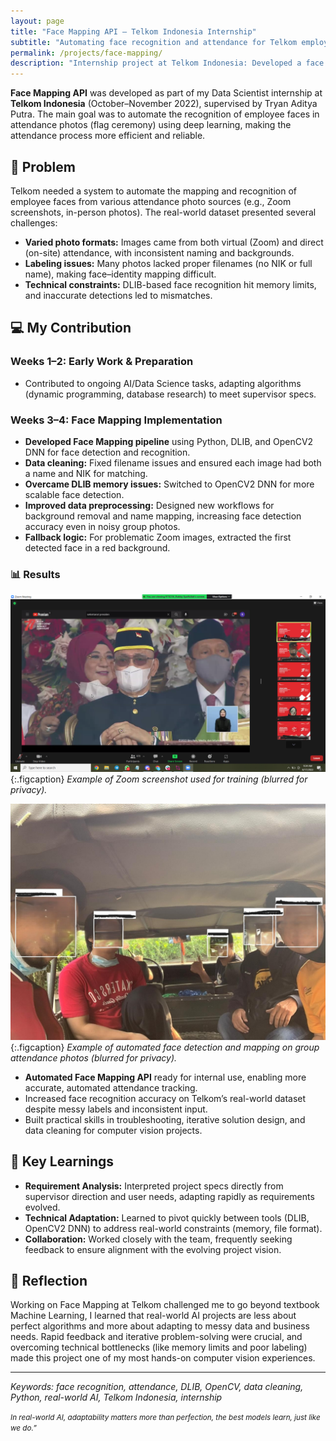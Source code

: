 ```yaml
---
layout: page
title: "Face Mapping API — Telkom Indonesia Internship"
subtitle: "Automating face recognition and attendance for Telkom employees"
permalink: /projects/face-mapping/
description: "Internship project at Telkom Indonesia: Developed a face mapping API for employee attendance, overcoming real-world dataset and deployment challenges with DLIB, OpenCV, and data cleaning."
---
```



<strong>Face Mapping API</strong> was developed as part of my Data Scientist internship at <strong>Telkom Indonesia</strong> (October–November 2022), supervised by Tryan Aditya Putra. The main goal was to automate the recognition of employee faces in attendance photos (flag ceremony) using deep learning, making the attendance process more efficient and reliable.

## 🧩 Problem

Telkom needed a system to automate the mapping and recognition of employee faces from various attendance photo sources (e.g., Zoom screenshots, in-person photos). The real-world dataset presented several challenges:

- **Varied photo formats:** Images came from both virtual (Zoom) and direct (on-site) attendance, with inconsistent naming and backgrounds.
- **Labeling issues:** Many photos lacked proper filenames (no NIK or full name), making face–identity mapping difficult.
- **Technical constraints:** DLIB-based face recognition hit memory limits, and inaccurate detections led to mismatches.

## 💻 My Contribution

### Weeks 1–2: Early Work & Preparation
- Contributed to ongoing AI/Data Science tasks, adapting algorithms (dynamic programming, database research) to meet supervisor specs.

### Weeks 3–4: Face Mapping Implementation

- **Developed Face Mapping pipeline** using Python, DLIB, and OpenCV2 DNN for face detection and recognition.
- **Data cleaning:** Fixed filename issues and ensured each image had both a name and NIK for matching.
- **Overcame DLIB memory issues:** Switched to OpenCV2 DNN for more scalable face detection.
- **Improved data preprocessing:** Designed new workflows for background removal and name mapping, increasing face detection accuracy even in noisy group photos.
- **Fallback logic:** For problematic Zoom images, extracted the first detected face in a red background.

### 📊 Results
![Training Example](/assets/img/face-train.png)
{:.figcaption}
*Example of Zoom screenshot used for training (blurred for privacy).*

![Face Mapping Result](/assets/img/face-api.jpg)
{:.figcaption}
*Example of automated face detection and mapping on group attendance photos (blurred for privacy).*

- **Automated Face Mapping API** ready for internal use, enabling more accurate, automated attendance tracking.
- Increased face recognition accuracy on Telkom’s real-world dataset despite messy labels and inconsistent input.
- Built practical skills in troubleshooting, iterative solution design, and data cleaning for computer vision projects.

## 🧠 Key Learnings

- **Requirement Analysis:** Interpreted project specs directly from supervisor direction and user needs, adapting rapidly as requirements evolved.
- **Technical Adaptation:** Learned to pivot quickly between tools (DLIB, OpenCV2 DNN) to address real-world constraints (memory, file format).
- **Collaboration:** Worked closely with the team, frequently seeking feedback to ensure alignment with the evolving project vision.

## 💭 Reflection

Working on Face Mapping at Telkom challenged me to go beyond textbook Machine Learning, I learned that real-world AI projects are less about perfect algorithms and more about adapting to messy data and business needs. Rapid feedback and iterative problem-solving were crucial, and overcoming technical bottlenecks (like memory limits and poor labeling) made this project one of my most hands-on computer vision experiences.

---

*Keywords: face recognition, attendance, DLIB, OpenCV, data cleaning, Python, real-world AI, Telkom Indonesia, internship*

<p><small><em>In real-world AI, adaptability matters more than perfection, the best models learn, just like we do.”</em></small></p>